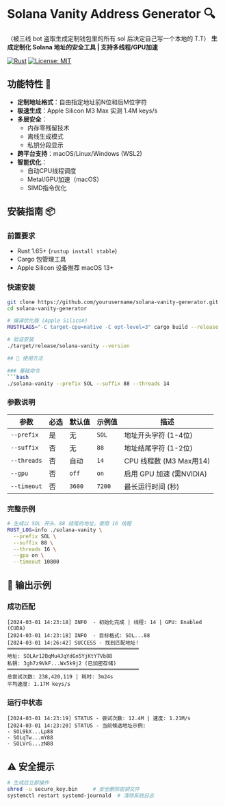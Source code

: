 # Solana Vanity Address Generator 🔍
（被三线 bot 盗取生成定制钱包里的所有 sol 后决定自己写一个本地的 T.T）
**生成定制化 Solana 地址的安全工具 | 支持多线程/GPU加速**

[![Rust](https://img.shields.io/badge/Rust-1.65%2B-orange)](https://www.rust-lang.org)
[![License: MIT](https://img.shields.io/badge/License-MIT-yellow.svg)](LICENSE)

## 功能特性 🚀

- ​**定制地址格式**：自由指定地址前N位和后M位字符
- ​**极速生成**：Apple Silicon M3 Max 实测 1.4M keys/s
- ​**多层安全**：
  - 内存零残留技术
  - 离线生成模式
  - 私钥分段显示
- ​**跨平台支持**：macOS/Linux/Windows (WSL2)
- ​**智能优化**：
  - 自动CPU线程调度
  - Metal/GPU加速（macOS）
  - SIMD指令优化

## 安装指南 📦

### 前置要求
- Rust 1.65+ (`rustup install stable`)
- Cargo 包管理工具
- Apple Silicon 设备推荐 macOS 13+

### 快速安装
```bash
git clone https://github.com/yourusername/solana-vanity-generator.git
cd solana-vanity-generator

# 编译优化版 (Apple Silicon)
RUSTFLAGS="-C target-cpu=native -C opt-level=3" cargo build --release

# 验证安装
./target/release/solana-vanity --version

## 🚀 使用方法

### 基础命令
```bash
./solana-vanity --prefix SOL --suffix 88 --threads 14
```

### 参数说明
| 参数               | 必选 | 默认值 | 示例值       | 描述                     |
|--------------------|------|--------|--------------|--------------------------|
| `--prefix`         | 是   | 无     | `SOL`        | 地址开头字符 (1-4位)     |
| `--suffix`         | 否   | 无     | `88`         | 地址结尾字符 (1-2位)     |
| `--threads`        | 否   | 自动   | `14`         | CPU 线程数 (M3 Max用14)  |
| `--gpu`            | 否   | `off`  | `on`         | 启用 GPU 加速 (需NVIDIA) |
| `--timeout`        | 否   | `3600` | `7200`       | 最长运行时间 (秒)        |

### 完整示例
```bash
# 生成以 SOL 开头、88 结尾的地址，使用 16 线程
RUST_LOG=info ./solana-vanity \
  --prefix SOL \
  --suffix 88 \
  --threads 16 \
  --gpu on \
  --timeout 10800
```

## 📝 输出示例

### 成功匹配
```text
[2024-03-01 14:23:18] INFO  - 初始化完成 | 线程: 14 | GPU: Enabled (CUDA)
[2024-03-01 14:23:18] INFO  - 目标格式: SOL...88
[2024-03-01 14:26:42] SUCCESS - 找到匹配地址! 
═══════════════════════════════════════════
地址: SOLAr12BqMu4JqYdGn5YjKtY7Vb88
私钥: 3gh7z9VkF...Wx5k9j2 (已加密存储)
═══════════════════════════════════════════
总尝试次数: 238,420,119 | 耗时: 3m24s
平均速度: 1.17M keys/s
```

### 运行中状态
```text
[2024-03-01 14:23:19] STATUS - 尝试次数: 12.4M | 速度: 1.21M/s 
[2024-03-01 14:23:20] STATUS - 当前候选地址示例:
- SOL9kX...Lp88
- SOLqTw...mY88 
- SOLVrG...zN88
```

## ⚠️ 安全提示
```bash
# 生成后立即操作
shred -u secure_key.bin     # 安全删除密钥文件
systemctl restart systemd-journald  # 清除系统日志
```
